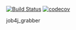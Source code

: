 [![Build Status](https://www.travis-ci.com/235illino/job4j_grabber.svg?branch=master)](https://www.travis-ci.com/235illino/job4j_grabber)
[![codecov](https://codecov.io/gh/235illino/job4j_grabber/branch/master/graph/badge.svg?token=D092C9YK7J)](https://codecov.io/gh/235illino/job4j_grabber)



job4j_grabber